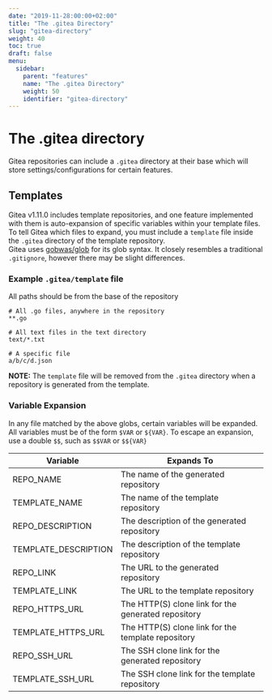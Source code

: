 ```yaml
---
date: "2019-11-28:00:00+02:00"
title: "The .gitea Directory"
slug: "gitea-directory"
weight: 40
toc: true
draft: false
menu:
  sidebar:
    parent: "features"
    name: "The .gitea Directory"
    weight: 50
    identifier: "gitea-directory"
---
```


# The .gitea directory
Gitea repositories can include a `.gitea` directory at their base which will store settings/configurations for certain features.

## Templates
Gitea v1.11.0 includes template repositories, and one feature implemented with them is auto-expansion of specific variables within your template files.  
To tell Gitea which files to expand, you must include a `template` file inside the `.gitea` directory of the template repository.  
Gitea uses [gobwas/glob](https://github.com/gobwas/glob) for its glob syntax. It closely resembles a traditional `.gitignore`, however there may be slight differences.

### Example `.gitea/template` file  
All paths should be from the base of the repository
```gitignore
# All .go files, anywhere in the repository
**.go

# All text files in the text directory
text/*.txt

# A specific file
a/b/c/d.json
```
**NOTE:** The `template` file will be removed from the `.gitea` directory when a repository is generated from the template.

### Variable Expansion
In any file matched by the above globs, certain variables will be expanded.  
All variables must be of the form `$VAR` or `${VAR}`. To escape an expansion, use a double `$$`, such as `$$VAR` or `$${VAR}`

| Variable             | Expands To                                          |
|----------------------|-----------------------------------------------------|
| REPO_NAME            | The name of the generated repository                |
| TEMPLATE_NAME        | The name of the template repository                 |
| REPO_DESCRIPTION     | The description of the generated repository         |
| TEMPLATE_DESCRIPTION | The description of the template repository          |
| REPO_LINK            | The URL to the generated repository                 |
| TEMPLATE_LINK        | The URL to the template repository                  |
| REPO_HTTPS_URL       | The HTTP(S) clone link for the generated repository |
| TEMPLATE_HTTPS_URL   | The HTTP(S) clone link for the template repository  |
| REPO_SSH_URL         | The SSH clone link for the generated repository     |
| TEMPLATE_SSH_URL     | The SSH clone link for the template repository      |
